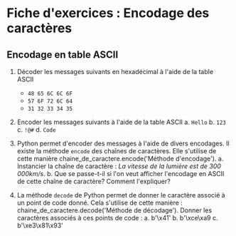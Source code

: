 # Fiche d'exercices : Encodage des caractères

## Encodage en table ASCII

1. Décoder les messages suivants en hexadécimal à l'aide de la table ASCII
   - `48 65 6C 6C 6F`
   - `57 6F 72 6C 64`
   - `31 32 33 34 35`

2. Encoder les messages suivants à l'aide de la table ASCII
   a. `Hello`
   b. `123`
   c. `!@#`
   d. `Code`

3. Python permet d'encoder des messages à l'aide de divers encodages. Il existe la méthode `encode` des chaînes de caractères. Elle s'utilise de cette manière chaine_de_caractere.encode('Méthode d'encodage').
   a. Instancier la chaîne de caractère : *La vitesse de la lumière est de 300 000km/s*.
   b. Que se passe-t-il si l'on veut afficher l'encodage en ASCII de cette chaîne de caractère? Comment l'expliquer?

4. La méthode `decode` de Python permet de donner le caractère associé à un point de code donné. Cela s'utilise de cette manière : chaine_de_caractere.decode('Méthode de décodage'). Donner les caractères associés à ces points de code :
   a. b'\x41'
   b. b'\xce\xa9
   c. b'\xe3\x81\x93'
